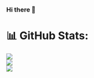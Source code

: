 ### Hi there 👋

# 📊 GitHub Stats:

![](https://github-readme-stats.vercel.app/api?username=filipmuntean&theme=radical&hide_border=false&include_all_commits=true&count_private=true)<br/>
![](https://github-readme-streak-stats.herokuapp.com/?user=filipmuntean&theme=radical&hide_border=false)<br/>
![](https://github-readme-stats.vercel.app/api/top-langs/?username=filipmuntean&theme=onedark&hide_border=false&include_all_commits=true&count_private=true&layout=compact)
<!--
**filipmuntean/filipmuntean** is a ✨ _special_ ✨ repository because its `README.md` (this file) appears on your GitHub profile.

Here are some ideas to get you started:

- 🔭 I’m currently working on ...
- 🌱 I’m currently learning ...
- 👯 I’m looking to collaborate on ...
- 🤔 I’m looking for help with ...
- 💬 Ask me about ...
- 📫 How to reach me: ...
- 😄 Pronouns: ...
- ⚡ Fun fact: ...
-->
